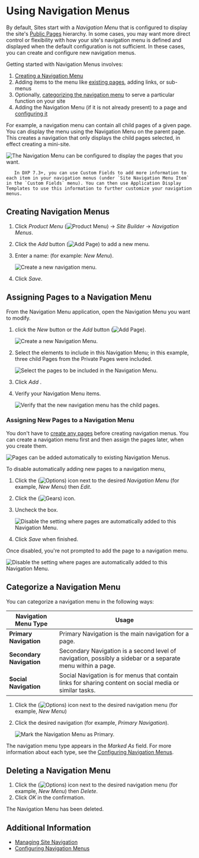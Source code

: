 # Using Navigation Menus

By default, Sites start with a _Navigation Menu_ that is configured to display the site's [Public Pages](../creating-pages/understanding-pages/understanding-pages.md) hierarchy. In some cases, you may want more direct control or flexibility with how your site's navigation menu is defined and displayed when the default configuration is not sufficient. In these cases, you can create and configure new navigation menus.

Getting started with Navigation Menus involves:

1. [Creating a Navigation Menu](#creating-navigation-menus)
1. Adding items to the menu like [existing pages](#assigning-pages-to-a-navigation-menu), adding links, or sub-menus
1. Optionally, [categorizing the navigation menu](#categorize-a-navigation-menu) to serve a particular function on your site
1. Adding the Navigation Menu (if it is not already present) to a page and [configuring it](./configuring-navigation-menus.md)

For example, a navigation menu can contain all child pages of a given page. You can display the menu using the Navigation Menu on the parent page. This creates a navigation that only displays the child pages selected, in effect creating a mini-site.

![The Navigation Menu can be configured to display the pages that you want.](./using-navigation-menus/images/09.png)

```tip::
   In DXP 7.3+, you can use Custom Fields to add more information to each item in your navigation menus (under `Site Navigation Menu Item` in the `Custom Fields` menu). You can then use Application Display Templates to use this information to further customize your navigation menus.
```
<!-- Add links to this annotation for Custom Fields and ADTs when available. -->

## Creating Navigation Menus

1. Click _Product Menu_ (![Product Menu](../../images/icon-product-menu.png)) &rarr; _Site Builder_ &rarr; _Navigation Menus_.
1. Click the _Add_ button (![Add Page](../../images/icon-add.png)) to add a new menu.
1. Enter a name: (for example: _New Menu_).

    ![Create a new navigation menu.](./using-navigation-menus/images/01.png)

1. Click _Save_.

## Assigning Pages to a Navigation Menu

From the Navigation Menu application, open the Navigation Menu you want to modify.

1. click the _New_ button or the _Add_ button (![Add Page](../../images/icon-add.png)).

    ![Create a new Navigation Menu.](./using-navigation-menus/images/02.png)

1. Select the elements to include in this Navigation Menu; in this example, three child Pages from the Private Pages were included.

    ![Select the pages to be included in the Navigation Menu.](./using-navigation-menus/images/03.png)

1. Click _Add_ .
1. Verify your Navigation Menu items.

    ![Verify that the new navigation menu has the child pages.](./using-navigation-menus/images/04.png)

### Assigning New Pages to a Navigation Menu

You don't have to [create any pages](../creating-pages/adding-pages/adding-a-page-to-a-site.md) before creating navigation menus. You can create a navigation menu first and then assign the pages later, when you create them. 

![Pages can be added automatically to existing Navigation Menus.](./using-navigation-menus/images/06.png)

To disable automatically adding new pages to a navigation menu,

1. Click the (![Options](../../images/icon-options.png)) icon next to the desired _Navigation Menu_ (for example, _New Menu_) then _Edit_.
1. Click the (![Gears](../../images/icon-control-menu-gear.png)) icon.
1. Uncheck the box.

    ![Disable the setting where pages are automatically added to this Navigation Menu.](./using-navigation-menus/images/05.png)

1. Click _Save_ when finished.

Once disabled, you're not prompted to add the page to a navigation menu.

![Disable the setting where pages are automatically added to this Navigation Menu.](./using-navigation-menus/images/08.png)

## Categorize a Navigation Menu

You can categorize a navigation menu in the following ways:

| Navigation Menu Type | Usage |
| --- | --- |
| **Primary Navigation** | Primary Navigation is the main navigation for a page. |
| **Secondary Navigation** | Secondary Navigation is a second level of navigation, possibly a sidebar or a separate menu within a page. |
| **Social Navigation** | Social Navigation is for menus that contain links for sharing content on social media or similar tasks. |

1. Click the (![Options](../../images/icon-options.png)) icon next to the desired navigation menu (for example, _New Menu_)
1. Click the desired navigation (for example, _Primary Navigation_).

   ![Mark the Navigation Menu as Primary.](./using-navigation-menus/images/07.png)

The navigation menu type appears in the _Marked As_ field. For more information about each type, see the [Configuring Navigation Menus](./configuring-navigation-menus.md#navigation-menu).

## Deleting a Navigation Menu

1. Click the (![Options](../../images/icon-options.png)) icon next to the desired navigation menu (for example, _New Menu_) then _Delete_.
1. Click _OK_ in the confirmation.

The Navigation Menu has been deleted.

## Additional Information

* [Managing Site Navigation](./managing-site-navigation.md)
* [Configuring Navigation Menus](./configuring-navigation-menus.md)
